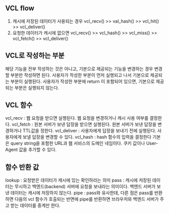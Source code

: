 ## VCL flow
1. 캐시에 저장된 데이터가 사용되는 경우
vcl_recv() >> val_hash() >> vcl_hit() >> vcl_deliver()
2. 요청한 데이터가 캐시에 없으면
vcl_recv() >> vcl_hash() >> vcl_miss() >> vcl_fetch() >> vcl_deliver()

## VCL로 작성하는 부분
해당 기능을 전부 작성하는 것은 아니고, 기본으로 제공되는 기능을 변경하는 경우 변경할 부분만 작성하면 된다.
사용자가 작성한 부분이 먼저 실행되고 나서 기본으로 제공되는 부분이 실행된다. 사용자가 작성한 부분에 return 이 포함되어 있으면,
기본으로 제공되는 부분은 실행되지 않는다.

## VCL 함수
vcl_recv : 웹 요청을 받으면 실행된다. 웹 요청을 변경하거나 캐시 사용 여부를 결정한다.
vcl_fetch : 원본 서버가 보낸 답장을 받으면 실행된다. 원본 서버가 보낸 답장을 변경하거나 TTL값을 정한다.
vcl_deliver : 사용자에게 답장을 보내기 전에 실행된다. 사용자에게 보낼 답장을 변경할 수 있다.
vcl_hash : hash 함수의 입력을 결정한다 기본은 query string을 포함한 URL과 웹 서비스의 도메인 네임이다.
          쿠키 값이나 User-Agent 값을 추가할 수 있다.

## 함수 반환 값
lookup : 요청받은 데이터가 캐시에 있는 확인하라는 의미
pass : 캐시에 저장된 데이터는 무시하고 백엔드(backend) 서버에 요청을 보내라는 의미이다.
       백엔드 서버가 보낸 데이터는 캐시에 저장하지 않는다.
pipe : pass와 유사한데, 다른 점은 pass를 반환하면 다음의 vcl 함수가 호출되는 반면에 pipe를 반환하면 브라우저와 백엔드 서버가 주고 받는 데이터를 중계만 한다.
